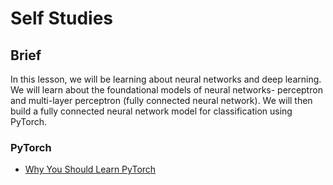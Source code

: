 # Self Studies

## Brief

In this lesson, we will be learning about neural networks and deep learning. We will learn about the foundational models of neural networks- perceptron and multi-layer perceptron (fully connected neural network). We will then build a fully connected neural network model for classification using PyTorch.

### PyTorch

- [Why You Should Learn PyTorch](https://opencv.org/blog/learn-pytorch-in-2023/#:~:text=PyTorch%20is%20an%20open%2Dsource,Pytorch%20research%20paper.)
